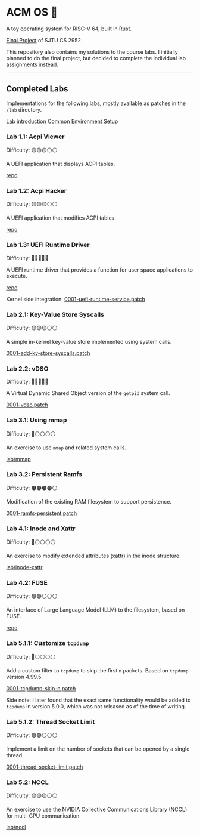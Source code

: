 # ACM OS 🦀

A toy operating system for RISC-V 64, built in Rust.

[Final Project](https://acore-guide.sjtu.app/) of SJTU CS 2952.

This repository also contains my solutions to the course labs. I initially planned to do the final project, but decided to complete the individual lab assignments instead.

---

## Completed Labs

Implementations for the following labs, mostly available as patches in the `/lab` directory.

[Lab introduction](https://github.com/peterzheng98/os-2024-tutorial)
[Common Environment Setup](lab/README.md)

### Lab 1.1: Acpi Viewer

Difficulty: 🟡🟡🟡⚪⚪

A UEFI application that displays ACPI tables.

[repo](https://github.com/stargazerZJ/ACM-Acpi-Viewer/tree/main)

### Lab 1.2: Acpi Hacker

Difficulty: 🟡🟡🟡⚪⚪

A UEFI application that modifies ACPI tables.

[repo](https://github.com/stargazerZJ/ACM-Acpi-Viewer/tree/acpi-hacker)

### Lab 1.3: UEFI Runtime Driver

Difficulty: 🔴🔴🔴🔴🔴

A UEFI runtime driver that provides a function for user space applications to execute.

[repo](https://github.com/stargazerZJ/ACM-Acpi-Viewer/tree/runtime-driver)

Kernel side integration: [0001-uefi-runtime-service.patch](lab/0001-uefi-runtime-service.patch)

### Lab 2.1: Key-Value Store Syscalls

Difficulty: 🟡🟡🟡⚪⚪

A simple in-kernel key-value store implemented using system calls.

[0001-add-kv-store-syscalls.patch](lab/0001-add-kv-store-syscalls.patch)

### Lab 2.2: vDSO

Difficulty: 🔴🔴🔴🔴🔴

A Virtual Dynamic Shared Object version of the `getpid` system call.

[0001-vdso.patch](lab/0001-vdso.patch)

### Lab 3.1: Using mmap

Difficulty: 🔵⚪⚪⚪⚪

An exercise to use `mmap` and related system calls.

[lab/mmap](lab/mmap)

### Lab 3.2: Persistent Ramfs

Difficulty: 🟠🟠🟠🟠⚪

Modification of the existing RAM filesystem to support persistence.

[0001-ramfs-persistent.patch](lab/0001-ramfs-persistent.patch)

### Lab 4.1: Inode and Xattr

Difficulty: 🔵⚪⚪⚪⚪

An exercise to modify extended attributes (xattr) in the inode structure.

[lab/inode-xattr](lab/inode-xattr)

### Lab 4.2: FUSE

Difficulty: 🟢🟢⚪⚪⚪

An interface of Large Language Model (LLM) to the filesystem, based on FUSE.

[repo](https://github.com/stargazerZJ/ACM-FUSE)

### Lab 5.1.1: Customize `tcpdump`

Difficulty: 🔵⚪⚪⚪⚪

Add a custom filter to `tcpdump` to skip the first `n` packets. Based on `tcpdump` version 4.99.5.

[0001-tcpdump-skip-n.patch](lab/0001-tcpdump-skip-n.patch)

Side note: I later found that the exact same functionality would be added to `tcpdump` in version 5.0.0, which was not released as of the time of writing.

### Lab 5.1.2: Thread Socket Limit

Difficulty: 🟢🟢⚪⚪⚪

Implement a limit on the number of sockets that can be opened by a single thread.

[0001-thread-socket-limit.patch](lab/0001-thread-socket-limit.patch)

### Lab 5.2: NCCL

Difficulty: 🟡🟡🟡⚪⚪

An exercise to use the NVIDIA Collective Communications Library (NCCL) for multi-GPU communication.

[lab/nccl](lab/nccl)